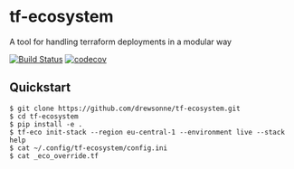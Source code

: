 # tf-ecosystem
A tool for handling terraform deployments in a modular way

[![Build Status](https://travis-ci.com/drewsonne/tf-ecosystem.svg?branch=master)](https://travis-ci.com/drewsonne/tf-ecosystem)
[![codecov](https://codecov.io/gh/drewsonne/tf-ecosystem/branch/master/graph/badge.svg)](https://codecov.io/gh/drewsonne/tf-ecosystem)

## Quickstart

    $ git clone https://github.com/drewsonne/tf-ecosystem.git
    $ cd tf-ecosystem
    $ pip install -e .
    $ tf-eco init-stack --region eu-central-1 --environment live --stack help
    $ cat ~/.config/tf-ecosystem/config.ini
    $ cat _eco_override.tf
